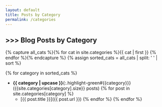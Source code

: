```yaml
---
layout: default
title: Posts by Category
permalink: /categories
---
```


## \>>> Blog Posts by Category

{% capture all_cats %}{% for cat in site.categories %}{{ cat | first }} {% endfor %}{% endcapture %}
{% assign sorted_cats = all_cats | split: ' ' | sort %}

{% for category in sorted_cats %}
  - **{{ category | upcase }}**{:.highlight-green#{{category}}} ({{site.categories[category].size}} posts)
  {% for post in site.categories[category] %}
    - [{{ post.title }}]({{ post.url }})
  {% endfor %}
{% endfor %}
